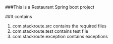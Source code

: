 ###This is a Restaurant Spring boot project

##It contains
1. com.stackroute.src contains the required files
2. com.stackroute.test contains test file
3. com.stackroute.exception contains exceptions
